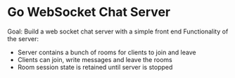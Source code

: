 # Go WebSocket Chat Server
Goal: Build a web socket chat server with a simple front end
Functionality of the server:
* Server contains a bunch of rooms for clients to join and leave
* Clients can join, write messages and leave the rooms
* Room session state is retained until server is stopped

